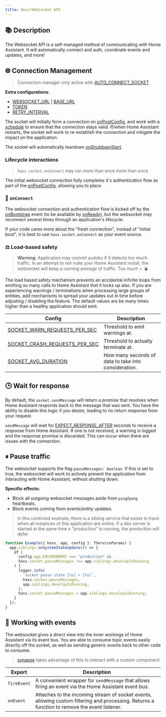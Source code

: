 ```yaml
---
title: Hass/Websocket API
---
```

## 📚 Description

The Websocket API is a self-managed method of communicating with Home Assistant. It will automatically connect and auth, coordinate events and updates, and more!

## 🌐 Connection Management

> Connection manager only active with [AUTO_CONNECT_SOCKET](/hass/config/AUTO_CONNECT_SOCKET)

**Extra configurations**:

- [WEBSOCKET_URL](/hass/config/WEBSOCKET_URL) | [BASE_URL](/hass/config/BASE_URL)
- [TOKEN](/hass/config/TOKEN)
- [RETRY_INTERVAL](/hass/config/RETRY_INTERVAL)

The socket will initially form a connection on [onPostConfig](/core/lifecycle/onPostConfig), and work with a [schedule](/core/scheduler) to ensure that the connection stays valid. If/when Home Assistant restarts, the socket will work to re-establish the connection and mitigate the impact on the application.

The socket will automatically teardown [onShutdownStart](/core/lifecycle/onShutdownStart).

### Lifecycle interactions

>
> `hass.socket.onConnect` may run more than once more than once

The initial websocket connection fully completes it's authentication flow as part of the [onPostConfig](/core/lifecycle/onPostConfig), allowing you to place

### 🔄 `onConnect`

The websocket connection and authentication flow is kicked off by the [onBootstrap](/core/lifecycle/onBootstrap) event (to be available by [onReady](/core/lifecycle/onReady)), but the websocket may reconnect several times through an application's lifecycle.

If your code cares more about the "fresh connection", instead of "initial boot", it is best to use `hass.socket.onConnect` as your event source.

### ⚖️ Load-based safety

> **Warning**:
> Application may commit sudoku if it detects too much traffic.
> In an attempt to not nuke your Home Assistant install, the websocket will keep a running average of traffic. Too much = 💣

The load based safety mechanism prevents an accidental infinite loops from emitting so many calls to Home Assistant that it locks up also. If you are experiencing warnings / terminations when processing large groups of entities, add mechanisms to spread your updates out in time before adjusting / disabling the feature. The default values are be many times higher than a healthy application should emit.

| Config                            | Description                                          |
| --------------------------------- | ---------------------------------------------------- |
| [SOCKET_WARN_REQUESTS_PER_SEC](/hass/config/SOCKET_WARN_REQUESTS_PER_SEC)  | Threshold to emit warnings at.                       |
| [SOCKET_CRASH_REQUESTS_PER_SEC](/hass/config/SOCKET_CRASH_REQUESTS_PER_SEC) | Threshold to actually terminate at.                  |
| [SOCKET_AVG_DURATION](/hass/config/SOCKET_AVG_DURATION)           | How many seconds of data to take into consideration. |

## 🕒 Wait for response

By default, the `socket.sendMessage` will return a promise that resolves when Home Assistant responds back to the message that was sent. You have the ability to disable this logic if you desire, leading to no return response from your request.

`sendMessage` will wait for [EXPECT_RESPONSE_AFTER](/hass/config/EXPECT_RESPONSE_AFTER) seconds to receive a response from Home Assistant. If one is not received, a warning is logged and the response promise is discarded. This can occur when there are issues with the connection.

## ⏸ Pause traffic

The websocket supports the flag `pauseMessages: boolean`. If this is set to true, the websocket will work to actively prevent the application from interacting with Home Assistant, without shutting down.

**Specific effects:**

- Block all outgoing websocket messages aside from `ping`/`pong` heartbeats.
- Block events coming from events/entity updates.

> In this contrived example, there is a sibling service that exists to track when all instances of this application are online. If a dev server is started at the same time a "production" is running, the production will defer

```typescript
function Example({ hass, app, config }: TServiceParams) {
  app.siblings.onSystemStateUpdate(() => {
    if (
      config.app.ENVIRONMENT === "production" &&
      hass.socket.pauseMessages !== app.siblings.developIsRunning
    ) {
      logger.info(
        `socket pause state [%s] > [%s]`,
        hass.socket.pauseMessages,
        app.siblings.developIsRunning,
      );
      hass.socket.pauseMessages = app.siblings.developIsRunning;
    }
  });
}
```

## 📡 Working with events

The websocket gives a direct view into the inner workings of Home Assistant via its event bus. You are able to consume topic events easily directly off the socket, as well as sending generic events back to other code to consume.

> [synapse](/synapse) takes advantage of this to interact with a custom component.

| Export      | Description                                                                                                                                  |
| ----------- | -------------------------------------------------------------------------------------------------------------------------------------------- |
| `fireEvent` | A convenient wrapper for `sendMessage` that allows firing an event via the Home Assistant event bus.                                         |
| `onEvent`   | Attaches to the incoming stream of socket events, allowing custom filtering and processing. Returns a function to remove the event listener. |
